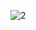 ![2](https://github.com/cyber-robot1/Mastering-4-critical-SKILLS-using-CPP-17-course/assets/76911827/a84a9039-d752-46a0-8b1b-9b72346e2cb4)

